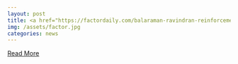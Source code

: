 ```yaml
---
layout: post
title: <a href="https://factordaily.com/balaraman-ravindran-reinforcement-learning/">Meet zard of AI: India’s foremost reinforcement learning expert</a>
img: /assets/factor.jpg
categories: news
--- 
```

<p><a href="https://factordaily.com/balaraman-ravindran-reinforcement-learning/">Read More</a></p>
